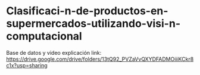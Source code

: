 # Clasificaci-n-de-productos-en-supermercados-utilizando-visi-n-computacional

Base de datos y video explicación link:
https://drive.google.com/drive/folders/13tQ92_PVZaVvQXYDFADMOiiiKCkr8c1x?usp=sharing
